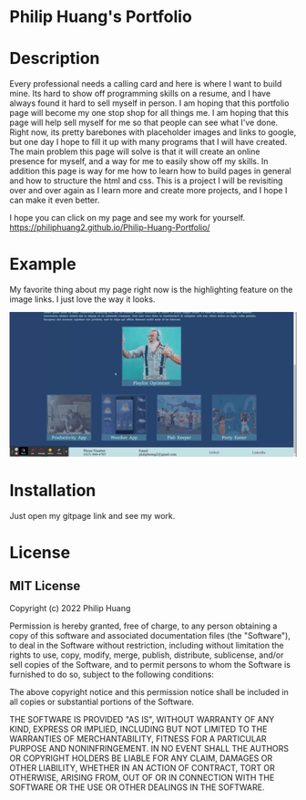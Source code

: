 # Philip Huang's Portfolio

# Description
Every professional needs a calling card and here is where I want to build mine.  Its hard to show off programming skills on a resume, and I have always found it hard to sell myself in person.  I am hoping that this portfolio page  will become my one stop shop for all things me.  I am hoping that this page will help sell myself for me so that people can see what I've done.  Right now, its pretty barebones with placeholder images and links to google, but one day I hope to fill it up with many programs that I will have created.  The main problem this page will solve is that it will create an online presence for myself, and a way for me to easily show off my skills.  In addition this page is way for me how to learn how to build pages in general and how to structure the html and css.  This is a project I will be revisiting over and over again as I learn more and create more projects, and I hope I can make it even better.

I hope you can click on my page and see my work for yourself.
https://philiphuang2.github.io/Philip-Huang-Portfolio/

# Example
My favorite thing about my page right now is the highlighting feature on the image links.  I just love the way it looks.

![Portfolio demo](/assets/Gifs/Philip%20Huang.gif)

# Installation
Just open my gitpage link and see my work.

# License
##  MIT License
Copyright (c) 2022 Philip Huang

Permission is hereby granted, free of charge, to any person obtaining a copy of this software and associated documentation files (the "Software"), to deal in the Software without restriction, including without limitation the rights to use, copy, modify, merge, publish, distribute, sublicense, and/or sell copies of the Software, and to permit persons to whom the Software is furnished to do so, subject to the following conditions:

The above copyright notice and this permission notice shall be included in all copies or substantial portions of the Software.

THE SOFTWARE IS PROVIDED "AS IS", WITHOUT WARRANTY OF ANY KIND, EXPRESS OR IMPLIED, INCLUDING BUT NOT LIMITED TO THE WARRANTIES OF MERCHANTABILITY, FITNESS FOR A PARTICULAR PURPOSE AND NONINFRINGEMENT. IN NO EVENT SHALL THE AUTHORS OR COPYRIGHT HOLDERS BE LIABLE FOR ANY CLAIM, DAMAGES OR OTHER LIABILITY, WHETHER IN AN ACTION OF CONTRACT, TORT OR OTHERWISE, ARISING FROM, OUT OF OR IN CONNECTION WITH THE SOFTWARE OR THE USE OR OTHER DEALINGS IN THE SOFTWARE.